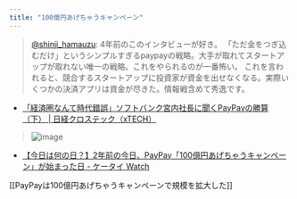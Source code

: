 ```yaml
---
title: "100億円あげちゃうキャンペーン"
---
```


> [@shinji_hamauzu](https://twitter.com/shinji_hamauzu/status/1686202145107025920): 4年前のこのインタビューが好き。
> 「ただ金をつぎ込むだけ」というシンプルすぎるpaypayの戦略。大手が取れてスタートアップが取れない唯一の戦略。これをやられるのが一番怖い。
> これを言われると、競合するスタートアップに投資家が資金を出せなくなる。実際いくつかの決済アプリは資金が尽きた。情報戦含めて秀逸です。
- [「経済圏なんて時代錯誤」ソフトバンク宮内社長に聞くPayPayの勝算（下） | 日経クロステック（xTECH）](https://xtech.nikkei.com/atcl/nxt/column/18/00677/070800020/)

> ![image](https://gyazo.com/b7acc226e398b2356b7cc53a361cfd0e/thumb/1000)
- [【今日は何の日？】2年前の今日、PayPay「100億円あげちゃうキャンペーン」が始まった日 - ケータイ Watch](https://k-tai.watch.impress.co.jp/docs/special/20th/1292737.html)

[[PayPayは100億円あげちゃうキャンペーンで規模を拡大した]]
